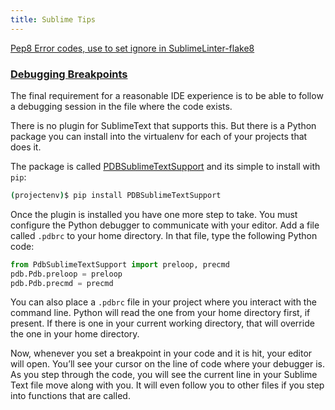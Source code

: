 ```yaml
---
title: Sublime Tips
---
```




[Pep8 Error codes, use to set ignore in SublimeLinter-flake8](https://pep8.readthedocs.io/en/latest/intro.html#error-codes)

### [Debugging Breakpoints](https://codefellows.github.io/sea-python-401d7/readings/sublime_as_ide.html#follow-along "Permalink to this headline")

The final requirement for a reasonable IDE experience is to be able to follow a debugging session in the file where the code exists.

There is no plugin for SublimeText that supports this. But there is a Python package you can install into the virtualenv for each of your projects that does it.

The package is called [PDBSublimeTextSupport](https://pypi.python.org/pypi/PdbSublimeTextSupport) and its simple to install with `pip`:

```bash
(projectenv)$ pip install PDBSublimeTextSupport
```

Once the plugin is installed you have one more step to take. You must configure the Python debugger to communicate with your editor. Add a file called `.pdbrc` to your home directory. In that file, type the following Python code:

```python
from PdbSublimeTextSupport import preloop, precmd
pdb.Pdb.preloop = preloop
pdb.Pdb.precmd = precmd
```

You can also place a `.pdbrc` file in your project where you interact with the command line. Python will read the one from your home directory first, if present. If there is one in your current working directory, that will override the one in your home directory.

Now, whenever you set a breakpoint in your code and it is hit, your editor will open. You’ll see your cursor on the line of code where your debugger is. As you step through the code, you will see the current line in your Sublime Text file move along with you. It will even follow you to other files if you step into functions that are called.